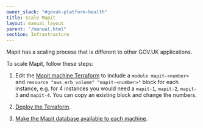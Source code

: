 ```yaml
---
owner_slack: "#govuk-platform-health"
title: Scale Mapit
layout: manual_layout
parent: "/manual.html"
section: Infrastructure
---
```


Mapit has a scaling process that is different to other GOV.UK applications.

To scale Mapit, follow these steps:

1. Edit the [Mapit machine Terraform](https://github.com/alphagov/govuk-aws/blob/a8217e42ee95b25da434fb27ab39788555a9448a/terraform/projects/app-mapit/main.tf#L157-L191) to include a `module mapit-<number>` and `resource "aws_erb_volume" "mapit-<number>"` block for each instance, e.g. for 4 instances you would need a `mapit-1`, `mapit-2`, `mapit-3` and `mapit-4`. You can copy an existing block and change the numbers.

1. [Deploy the Terraform](/manual/deploying-terraform.html).

1. [Make the Mapit database available to each machine](/manual/mapit-database-not-available.html).

